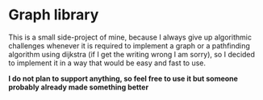 # Graph library
This is a small side-project of mine, because I always give up algorithmic challenges 
whenever it is required to implement a graph or a pathfinding algorithm using dijkstra 
(if I get the writing wrong I am sorry), so I decided to implement it in a way that 
would be easy and fast to use.

__I do not plan to support anything, 
so feel free to use it but someone probably already made something better__